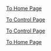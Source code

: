 [To Home Page](../index.md)

[To Control Page](./control.md)




[To Control Page](./control.md)

[To Home Page](../index.md)